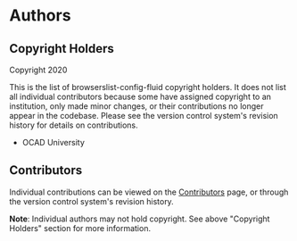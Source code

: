 # Authors

## Copyright Holders

Copyright 2020

This is the list of browserslist-config-fluid copyright holders. It does not list all individual contributors because some have assigned
copyright to an institution, only made minor changes, or their contributions no longer appear in the codebase.
Please see the version control system's revision history for details on contributions.

* OCAD University

## Contributors

Individual contributions can be viewed on the
[Contributors](https://github.com/fluid-project/browserslist-config-fluid/graphs/contributors) page, or through the version control
system's revision history.

**Note**: Individual authors may not hold copyright. See above "Copyright Holders" section for more information.
